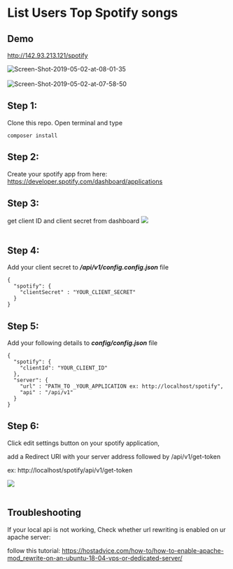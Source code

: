 # List Users Top Spotify songs

## Demo

http://142.93.213.121/spotify

<img src="https://i.ibb.co/N1D1VYp/Screen-Shot-2019-05-02-at-08-01-35.png" alt="Screen-Shot-2019-05-02-at-08-01-35" border="0"><br/><br/>
<img src="https://i.ibb.co/Db4FwLQ/Screen-Shot-2019-05-02-at-07-58-50.png" alt="Screen-Shot-2019-05-02-at-07-58-50" border="0">

## Step 1:

Clone this repo.
Open terminal and type 

```
composer install
```

## Step 2:

Create your spotify app from here: <br/>
https://developer.spotify.com/dashboard/applications<br/>

## Step 3:

get client ID and client secret from dashboard
<img src="https://i.imgur.com/kSxt6kr.png" border="0"><br/><br/>

## Step 4:

Add your client secret to ***/api/v1/config.config.json*** file
```
{
  "spotify": {
    "clientSecret" : "YOUR_CLIENT_SECRET"
  }
}
```
## Step 5:

Add your following details to ***config/config.json*** file
```
{
  "spotify": {
    "clientId": "YOUR_CLIENT_ID"
  },
  "server": {
    "url" : "PATH_TO _YOUR_APPLICATION ex: http://localhost/spotify",
    "api" : "/api/v1"
  }
}
```

## Step 6:

Click edit settings button on your spotify application,

add a Redirect URI with your server address followed by /api/v1/get-token

ex: http://localhost/spotify/api/v1/get-token

<img src="https://imgur.com/TYNij7T.jpg" border="0"><br/><br/>


## Troubleshooting

If your local api is not working, Check whether url rewriting is enabled on ur apache server:

follow this tutorial:
https://hostadvice.com/how-to/how-to-enable-apache-mod_rewrite-on-an-ubuntu-18-04-vps-or-dedicated-server/
